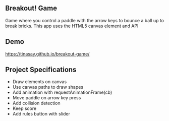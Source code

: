 ## Breakout! Game

Game where you control a paddle with the arrow keys to bounce a ball up to break bricks. This app uses the HTML5 canvas element and API

## Demo

https://tinasay.github.io/breakout-game/

## Project Specifications

- Draw elements on canvas
- Use canvas paths to draw shapes
- Add animation with requestAnimationFrame(cb)
- Move paddle on arrow key press
- Add collision detection
- Keep score
- Add rules button with slider
